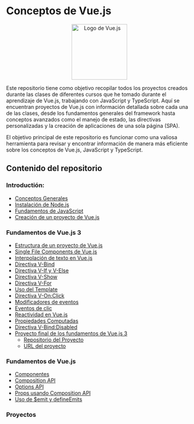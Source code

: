 # Conceptos de Vue.js

<p align="center">
    <img src="https://upload.wikimedia.org/wikipedia/commons/9/95/Vue.js_Logo_2.svg" alt="Logo de Vue.js" width="150">
</p>

Este repositorio tiene como objetivo recopilar todos los proyectos creados durante las clases de diferentes cursos que he tomado durante el aprendizaje de Vue.js, trabajando con JavaScript y TypeScript. Aquí se encuentran proyectos de Vue.js con información detallada sobre cada una de las clases, desde los fundamentos generales del framework hasta conceptos avanzados como el manejo de estado, las directivas personalizadas y la creación de aplicaciones de una sola página (SPA).

El objetivo principal de este repositorio es funcionar como una valiosa herramienta para revisar y encontrar información de manera más eficiente sobre los conceptos de Vue.js, JavaScript y TypeScript.

## Contenido del repositorio

### Introductión:

* [Conceptos Generales](https://github.com/ErickSiguache/Vue.js-Concepts/blob/main/Introduction/General-Language-Concepts.md)
* [Instalación de Node.js](https://github.com/ErickSiguache/Vue.js-Concepts/blob/main/Introduction/NodeJS-Installation.md)
* [Fundamentos de JavaScript](https://github.com/ErickSiguache/JavaScript-Concepts)
* [Creación de un proyecto de Vue.js](https://github.com/ErickSiguache/Vue.js-Concepts/blob/main/Introduction/VueJS-Installation.md)

### Fundamentos de Vue.js 3

* [Estructura de un proyecto de Vue.js](https://github.com/ErickSiguache/Vue.js-Concepts/blob/main/Fundamentals/00-The-Structure-Project.md)
* [Single File Components de Vue.js](https://github.com/ErickSiguache/Vue.js-Concepts/blob/main/Fundamentals/01-Single-File-Components.vue)
* [Interpolación de texto en Vue.js](https://github.com/ErickSiguache/Vue.js-Concepts/blob/main/Fundamentals/02-Text-Interpolation.vue)
* [Directiva V-Bind](https://github.com/ErickSiguache/Vue.js-Concepts/blob/main/Fundamentals/03-V-Bind.vue)
* [Directiva V-If y V-Else](https://github.com/ErickSiguache/Vue.js-Concepts/blob/main/Fundamentals/04-V-If-And-V-Else.vue)
* [Directiva V-Show](https://github.com/ErickSiguache/Vue.js-Concepts/blob/main/Fundamentals/05-V-Show.vue)
* [Directiva V-For](https://github.com/ErickSiguache/Vue.js-Concepts/blob/main/Fundamentals/06-V-For.vue)
* [Uso del Template](https://github.com/ErickSiguache/Vue.js-Concepts/blob/main/Fundamentals/07-Template-Use.vue)
* [Directiva V-On:Click](https://github.com/ErickSiguache/Vue.js-Concepts/blob/main/Fundamentals/08-V-On-Click.vue)
* [Modificadores de eventos](https://github.com/ErickSiguache/Vue.js-Concepts/blob/main/Fundamentals/09-Event-Modifiers.vue)
* [Eventos de clic](https://github.com/ErickSiguache/Vue.js-Concepts/blob/main/Fundamentals/10-Click-Events.vue)
* [Reactividad en Vue.js](https://github.com/ErickSiguache/Vue.js-Concepts/blob/main/Fundamentals/11-Reactive-Variables.vue)
* [Propiedades Computadas ](https://github.com/ErickSiguache/Vue.js-Concepts/blob/main/Fundamentals/12-Computed-Properties.vue)
* [Directiva V-Bind:Disabled](https://github.com/ErickSiguache/Vue.js-Concepts/blob/main/Fundamentals/13-Disabled.vue)
* [Proyecto final de los fundamentos de Vue.js 3](https://github.com/ErickSiguache/Vue.js-Concepts/tree/main/Fundamentals/mini-counter-project)
  * [Repositorio del Proyecto](https://github.com/ErickSiguache/Vue.js-Concepts/tree/main/Fundamentals/mini-counter-project)
  * [URL del proyecto](https://counter-app-erick-siguache.netlify.app)

### Fundamentos de Vue.js

* [Componentes](https://github.com/ErickSiguache/Vue.js-Concepts/blob/main/Basic/00_Components.md)
* [Composition API](https://github.com/ErickSiguache/Vue.js-Concepts/blob/main/Basic/01_Composition_API.md)
* [Options API](https://github.com/ErickSiguache/Vue.js-Concepts/blob/main/Basic/02_Option_API.md)
* [Props usando Composition API](https://github.com/ErickSiguache/Vue.js-Concepts/blob/main/Basic/03_Props.md)
* [Uso de $emit y defineEmits](https://github.com/ErickSiguache/Vue.js-Concepts/blob/main/Basic/04_%24emit_In_Vue.md)

### Proyectos


